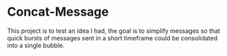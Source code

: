 # Concat-Message

This project is to test an idea I had, the goal is to simplify messages so that quick bursts of messages sent in a short timeframe could be consolidated into a single bubble.

